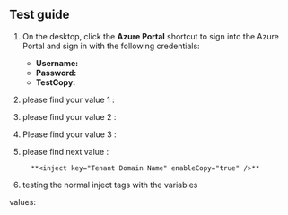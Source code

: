 ## Test guide 

1. On the desktop, click the **Azure Portal** shortcut to sign into the Azure Portal and sign in with the following credentials:

	* **Username:** <inject key="AzureAdUserEmail" />
	* **Password:** <inject key="AzureAdUserPassword" />
	* **TestCopy:** <inject key="AzureAdTestcopy" />

1. please find your value 1 : **<inject key="AzureCIStorageAccountType" style="color:#00ff00;font-weight:bold" enableCopy="true" />**

1. please find your value 2 : **<inject key="Odl Id" />**

1. Please find your value 3 : **<inject key="Display Name" style="color:green" />**

1. please find next value :

         **<inject key="Tenant Domain Name" enableCopy="true" />**


1. testing the normal inject tags <inject key="LabVMDNSName"> with the variables <inject key="AzureAdUserEmail" />
	
values: 
**<inject key="AzureAdUserEmail" enableCopy="true" />**

<inject key="Tenant Domain Name" enableCopy="true" />
<inject key="AzureAdTestcopy" enableCopy="true" />
